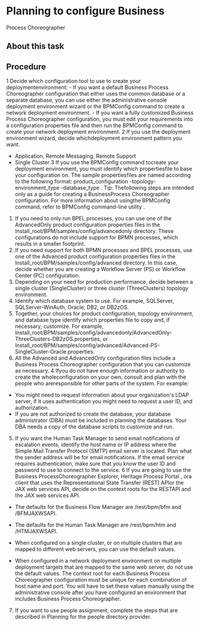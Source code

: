 <!-- image -->

# Planning to configure Business
Process Choreographer

## About this task

## Procedure

1 Decide which configuration tool to use to create your deploymentenvironment:
    - If you want a default Business Process Choreographer configuration
that either uses the common database or a separate database, you can
use either the administrative console deployment environment wizard
or the BPMConfig command to create a network deployment
environment.
    - If you want a fully customized Business Process Choreographer
configuration, you must edit your requirements into a configuration
properties file and then run the BPMConfig command
to create your network deployment environment.
2 If you use the deployment environment wizard, decide whichdeployment environment pattern you want.

- Application, Remote Messaging, Remote Support
- Single Cluster
3 If you use the BPMConfig command tocreate your deployment environment, you must identify which propertiesfile to base your configuration on. The sample propertiesfiles are named according to the following format: product\_configuration -topology-environment\_type -database\_type . Tip: Thefollowing steps are intended only as a guide for creating a BusinessProcess Choreographer configuration. For more information about usingthe BPMConfig command, refer to BPMConfig command-line utility .

1. If you need to only run BPEL processes, you can use
one of the AdvancedOnly product configuration
properties files in the Install\_root/BPM/samples/config/advancedonly directory.
These configurations do not include support for BPMN processes, which
results in a smaller footprint.
2. If you need support for both BPMN processes and BPEL
processes, use one of the Advanced product configuration
properties files in the Install\_root/BPM/samples/config/advanced directory.
In this case, decide whether you are creating a Workflow Server (PS)
or Workflow Center (PC)
configuration.
3. Depending on your need for production performance, decide
between a single cluster (SingleCluster) or three
cluster (ThreeClusters) topology environment.
4. Identify which database system to use. For example, SQLServer, SQLServer-WinAuth, Oracle, DB2,
or DB2zOS.
5. Together, your choices for product configuration, topology
environment, and database type identify which properties file to copy
and, if necessary, customize. For example, Install\_root/BPM/samples/config/advancedonly/AdvancedOnly-ThreeClusters-DB2zOS.properties,
or Install\_root/BPM/samples/config/advanced/Advanced-PS-SingleCluster-Oracle.properties.
6. All the Advanced and AdvancedOnly configuration
files include a Business Process Choreographer configuration that
you can customize as necessary.
4 Ifyou do not have enough information or authority to create the wholeconfiguration on your own, consult and plan with the people who areresponsible for other parts of the system. For example:

- You might need to request information about your organization's
LDAP server, if it uses authentication you might need to request a
user ID, and authorization.
- If you are not authorized to create the database, your database
administrator (DBA) must be included in planning the databases. Your
DBA needs a copy of the database scripts to customize and run.
5. If you want the Human Task Manager to send email notifications
of escalation events, identify the host name or IP address where the
Simple Mail Transfer Protocol (SMTP) email server is located.
Plan what the sender address will be for email notifications.
If the email service requires authentication, make sure that you know
the user ID and password to use to connect to the service.
6 If you are going to use the Business ProcessChoreographer Explorer, Heritage Process Portal , ora client that uses the Representational State Transfer (REST) APIor the JAX web services API, decide on the context roots for the RESTAPI and the JAX web services API.

- The defaults for the Business Flow Manager are /rest/bpm/bfm and /BFMJAXWSAPI.
- The defaults for the Human Task Manager are /rest/bpm/htm and /HTMJAXWSAPI.

- When configured on a single cluster, or on multiple clusters that
are mapped to different web servers, you can use the default values.
- When configured in a network deployment environment on multiple
deployment targets that are mapped to the same web server, do not
use the default values. The context root for each Business Process
Choreographer configuration must be unique for each combination of
host name and port. You will have to set these values manually using
the administrative console after you have configured an environment
that includes Business Process Choreographer.
7. If you want to use people assignment, complete the steps
that are described in Planning for the people directory provider.